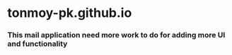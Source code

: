 # tonmoy-pk.github.io

### This mail application need more work to do for adding more UI and functionality
